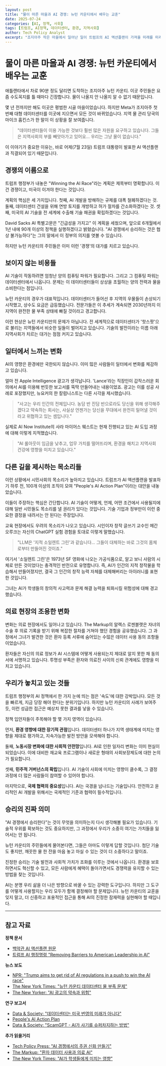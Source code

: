 ```yaml
---
layout: post
title: "물이 마른 마을과 AI 경쟁: 뉴턴 카운티에서 배우는 교훈"
date: 2025-07-24
categories: [AI, 정책, 사회]
tags: [트럼프, AI정책, 데이터센터, 환경, 지역사회]
author: Tech Policy Analyst
excerpt: "조지아주 작은 마을에서 일어난 일이 트럼프의 AI 액션플랜이 가져올 미래를 미리 보여주고 있습니다."
---
```


# 물이 마른 마을과 AI 경쟁: 뉴턴 카운티에서 배우는 교훈

애틀랜타에서 차로 90분 정도 달리면 도착하는 조지아주 뉴턴 카운티. 이곳 주민들은 요즘 수도꼭지를 틀 때마다 긴장합니다. 물이 나올지 안 나올지 알 수 없기 때문입니다.

몇 년 전까지만 해도 이곳은 평범한 시골 마을이었습니다. 하지만 Meta가 조지아주 첫 번째 대형 데이터센터를 이곳에 지으면서 모든 것이 바뀌었습니다. 지역 물 관리 당국의 마이크 홉킨스가 한 말이 이 상황을 잘 보여줍니다.

> "데이터센터들이 이용 가능한 것보다 훨씬 많은 자원을 요구하고 있습니다. 그들은 지역사회의 부를 빼앗아가고 있어요... 우리는 그냥 물이 없습니다."

이 이야기가 중요한 이유는, 바로 어제(7월 23일) 트럼프 대통령이 발표한 AI 액션플랜과 직결되어 있기 때문입니다.

## 경쟁의 이름으로

트럼프 행정부가 내놓은 "Winning the AI Race"라는 계획은 제목부터 명확합니다. 이건 경쟁이고, 미국이 이겨야 한다는 것입니다. 

계획의 핵심은 세 가지입니다. 첫째, AI 개발을 방해하는 규제를 대폭 철폐하겠다는 것. 둘째, 데이터센터 건설을 위해 연방 토지를 개방하고 허가 절차를 간소화하겠다는 것. 셋째, 미국의 AI 기술을 전 세계에 수출해 기술 패권을 확립하겠다는 것입니다.

David Sacks AI 특별고문은 "긴급성을 가지고" 이 계획을 세웠으며, 앞으로 6개월에서 1년 내에 90개 이상의 정책을 실행하겠다고 밝혔습니다. "AI 경쟁에서 승리하는 것은 협상 불가능하다"는 그의 말에서 이 정부의 의지를 엿볼 수 있습니다.

하지만 뉴턴 카운티의 주민들은 이미 이런 '경쟁'의 대가를 치르고 있습니다.

## 보이지 않는 비용들

AI 기술이 작동하려면 엄청난 양의 컴퓨팅 파워가 필요합니다. 그리고 그 컴퓨팅 파워는 데이터센터에서 나옵니다. 문제는 이 데이터센터들이 상상을 초월하는 양의 전력과 물을 소비한다는 점입니다.

뉴턴 카운티의 경우가 대표적입니다. 데이터센터가 들어선 후 지역의 우물들이 손상되기 시작했고, 상수도 요금은 급등했습니다. 전문가들은 이 추세가 계속되면 2030년까지 이 지역이 완전한 물 부족 상태에 빠질 것이라고 경고합니다.

이런 현상은 뉴턴 카운티만의 문제가 아닙니다. 전 세계적으로 데이터센터가 '핫스팟'으로 불리는 지역들에서 비슷한 일들이 벌어지고 있습니다. 기술의 발전이라는 이름 아래 지역사회가 치르는 대가는 점점 커지고 있습니다.

## 일터에서 느끼는 변화

AI의 영향은 환경에만 국한되지 않습니다. 이미 많은 사람들이 일터에서 변화를 체감하고 있습니다.

얼마 전 Apple Intelligence 광고가 생각납니다. 'Lance'라는 직장인이 갑작스러운 회의에서 AI를 이용해 번듯한 보고서를 뚝딱 만들어내는 내용이었죠. 광고는 이를 성공 사례로 포장했지만, 뉴요커의 한 칼럼니스트는 다른 시각을 제시했습니다.

> "사고는 우리 인간의 전체입니다. 농담 반 진담 반으로라도 당신을 위해 생각해주겠다고 약속하는 회사는, 사실상 언젠가는 당신을 무대에서 완전히 밀어낼 것이라고 위협하고 있는 셈입니다."

실제로 AI Now Institute의 사라 마이어스 웨스트는 현재 진행되고 있는 AI 도입 과정에 대해 이렇게 지적했습니다.

> "AI 롤아웃이 임금을 낮추고, 업무 가치를 떨어뜨리며, 환경을 해치고 지역사회 건강에 영향을 미치고 있습니다."

## 다른 길을 제시하는 목소리들

이런 상황에서 시민사회의 목소리가 높아지고 있습니다. 트럼프가 AI 액션플랜을 발표하기 하루 전, 100개 이상의 조직이 모여 "People's AI Action Plan"이라는 대안을 내놓았습니다.

이들이 주장하는 핵심은 간단합니다. AI 기술이 어떻게, 언제, 어떤 조건에서 사용될지에 대해 일반 시민들도 목소리를 낼 권리가 있다는 것입니다. 기술 기업과 정부만이 이런 중요한 결정을 내려서는 안 된다는 주장입니다.

교육 현장에서도 우려의 목소리가 나오고 있습니다. 시인이자 창작 글쓰기 교수인 메간 오루크는 자신의 ChatGPT 실험 경험을 토대로 이렇게 말했습니다.

> "LLM은 '지적 소일렌트 그린'과 같습니다... 그들이 대체하는 바로 그것의 몸체로부터 만들어진 것이죠."

여기서 '소일렌트 그린'은 1973년 SF 영화에 나오는 가공식품으로, 알고 보니 사람의 시체로 만든 것이었다는 충격적인 반전으로 유명합니다. 즉, AI가 인간의 지적 창작물을 학습해서 만들어졌지만, 결국 그 인간의 창작 능력 자체를 대체해버리는 아이러니를 표현한 것입니다.

그녀는 AI가 학생들의 창의적 사고력과 문제 해결 능력을 퇴화시킬 위험성에 대해 경고했습니다.

## 의료 현장의 조용한 변화

변화는 의료 현장에서도 일어나고 있습니다. The Markup의 알렉스 로젠블랫은 자녀의 수술 후 의료 기록을 받기 위해 복잡한 절차를 거쳐야 했던 경험을 공유했습니다. 그 과정에서 그녀가 발견한 것은 환자 등록 서류에 숨어있는 수많은 데이터 사용 동의 조항들이었습니다.

환자들은 자신의 의료 정보가 AI 시스템에 어떻게 사용되는지 제대로 알지 못한 채 동의서에 서명하고 있습니다. 투명성 부족은 환자와 의료진 사이의 신뢰 관계에도 영향을 미치고 있습니다.

## 우리가 놓치고 있는 것들

트럼프 행정부의 AI 정책에서 한 가지 눈에 띄는 점은 '속도'에 대한 강박입니다. 모든 것을 빠르게, 지금 당장 해야 한다는 분위기입니다. 하지만 뉴턴 카운티의 사례가 보여주듯, 이런 성급한 접근은 예상치 못한 결과를 낳을 수 있습니다.

정책 입안자들이 주목해야 할 몇 가지 영역이 있습니다.

먼저, **환경 영향에 대한 장기적 관점**입니다. 데이터센터 하나가 지역 생태계에 미치는 영향을 제대로 평가하고, 지속가능한 발전 방안을 모색해야 합니다.

둘째, **노동시장 변화에 대한 사회적 안전망**입니다. AI로 인한 일자리 변화는 이미 현실이 되었습니다. 이에 대비한 재교육 프로그램이나 새로운 형태의 사회보장제도에 대한 논의가 필요합니다.

셋째, **민주적 거버넌스의 확립**입니다. AI 기술이 사회에 미치는 영향이 클수록, 그 결정 과정에 더 많은 사람들이 참여할 수 있어야 합니다.

마지막으로, **국제 협력의 중요성**입니다. AI는 국경을 넘나드는 기술입니다. 안전하고 윤리적인 AI 개발을 위해서는 국제적인 기준과 협력이 필수적입니다.

## 승리의 진짜 의미

"AI 경쟁에서 승리한다"는 것이 무엇을 의미하는지 다시 생각해볼 필요가 있습니다. 기술적 우위를 확보하는 것도 중요하지만, 그 과정에서 우리가 소중히 여기는 가치들을 잃어서는 안 됩니다.

뉴턴 카운티의 주민들에게 물어본다면, 그들은 아마도 이렇게 답할 것입니다. 첨단 기술도 좋지만, 깨끗한 물 한 잔을 마음 놓고 마실 수 있는 것이 더 소중하다고 말이죠.

진정한 승리는 기술 발전과 사회적 가치가 조화를 이루는 것에서 나옵니다. 환경을 보호하면서도 혁신할 수 있고, 모든 사람에게 혜택이 돌아가면서도 경쟁력을 유지할 수 있는 방법을 찾는 것입니다.

AI는 분명 우리 삶을 더 나은 방향으로 바꿀 수 있는 강력한 도구입니다. 하지만 그 도구를 어떻게 사용할지는 우리 모두가 함께 결정해야 할 문제입니다. 뉴턴 카운티의 교훈을 잊지 말고, 더 신중하고 포용적인 접근을 통해 AI의 진정한 잠재력을 실현해야 할 때입니다.

---

## 참고 자료

**정책 문서**
- [백악관 AI 액션플랜 원문](https://www.whitehouse.gov/articles/2025/07/white-house-unveils-americas-ai-action-plan/)
- [트럼프 AI 행정명령 "Removing Barriers to American Leadership in AI"](https://www.whitehouse.gov/presidential-actions/2025/01/removing-barriers-to-american-leadership-in-artificial-intelligence/)

**뉴스 보도**
- [NPR: "Trump aims to get rid of AI regulations in a push to win the AI race"](https://www.npr.org/2025/07/23/nx-s1-5213904/trump-ai-regulations)
- [The New York Times: "뉴턴 카운티 데이터센터 물 부족 문제"](https://www.nytimes.com/2025/07/14/technology/meta-data-center-water.html)
- [The New Yorker: "AI 광고의 약속과 위험"](https://www.newyorker.com/culture/critics-notebook/what-do-commercials-about-ai-really-promise)

**연구 보고서**
- [Data & Society: "데이터센터는 미국 번영의 미래가 아니다"](https://datasociety.net/library/data-centers-arent-the-future-of-american-prosperity/)
- [People's AI Action Plan](https://peoplesaiaction.com/)
- [Data & Society: "ScamGPT - AI가 사기를 슈퍼차지하는 방법"](https://datasociety.net/library/scam-gpt/)

**추가 읽을거리**
- [Tech Policy Press: "AI 경쟁에서의 주권 신화 만들기"](https://www.techpolicy.press/sovereignty-myth-making-in-the-ai-race/)
- [The Markup: "환자 데이터 사용과 의료 AI"](https://themarkup.org/hello-world/2025/07/19/patient-data-use)
- [The New York Times: "AI가 학생들에게 미치는 영향"](https://www.nytimes.com/2025/07/18/opinion/ai-chatgpt-school.html)
